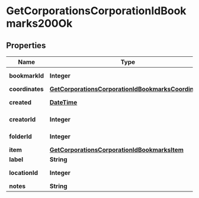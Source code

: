 
# GetCorporationsCorporationIdBookmarks200Ok

## Properties
Name | Type | Description | Notes
------------ | ------------- | ------------- | -------------
**bookmarkId** | **Integer** | bookmark_id integer | 
**coordinates** | [**GetCorporationsCorporationIdBookmarksCoordinates**](GetCorporationsCorporationIdBookmarksCoordinates.md) |  |  [optional]
**created** | [**DateTime**](DateTime.md) | created string | 
**creatorId** | **Integer** | creator_id integer | 
**folderId** | **Integer** | folder_id integer |  [optional]
**item** | [**GetCorporationsCorporationIdBookmarksItem**](GetCorporationsCorporationIdBookmarksItem.md) |  |  [optional]
**label** | **String** | label string | 
**locationId** | **Integer** | location_id integer | 
**notes** | **String** | notes string | 



